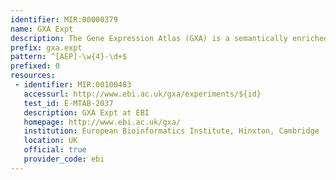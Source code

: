 ```yaml
---
identifier: MIR:00000379
name: GXA Expt
description: The Gene Expression Atlas (GXA) is a semantically enriched database of meta-analysis based summary statistics over a curated subset of ArrayExpress Archive, servicing queries for condition-specific gene expression patterns as well as broader exploratory searches for biologically interesting genes/samples. This collection references experiments.
prefix: gxa.expt
pattern: ^[AEP]-\w{4}-\d+$
prefixed: 0
resources:
 - identifier: MIR:00100483
   accessurl: http://www.ebi.ac.uk/gxa/experiments/${id}
   test_id: E-MTAB-2037
   description: GXA Expt at EBI
   homepage: http://www.ebi.ac.uk/gxa/
   institution: European Bioinformatics Institute, Hinxton, Cambridge
   location: UK
   official: true
   provider_code: ebi
---
```

